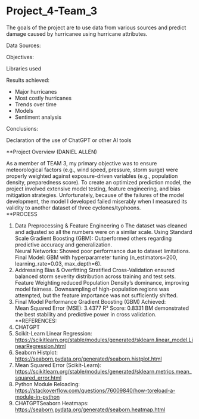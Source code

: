 # Project_4-Team_3
The goals of the project are to use data from various sources and predict damage caused by hurricanee using hurricane attributes.

Data Sources: 

Objectives: 

Libraries used 


Results achieved: 
- Major hurricanes
- Most costly hurricanes
- Trends over time
- Models
- Sentiment analysis

Conclusions:

Declaration of the use of ChatGPT or other AI tools

**Project Overview 
(DANIEL ALLEN) 


As a member of TEAM 3, my primary objective was to ensure meteorological factors (e.g., wind speed, pressure, storm surge) were properly weighted against exposure-driven variables (e.g., population density, preparedness score). To create an optimized prediction model, the project involved extensive model testing, feature engineering, and bias mitigation strategies.   Unfortunately, because of the failures of the model development, the model I developed failed miserably when I measured its validity to another dataset of three cyclones/typhoons.   
**PROCESS 
1. Data Preprocessing & Feature Engineering o The dataset was cleaned and adjusted so all the numbers were on a similar scale. Using Standard Scale Gradient Boosting (GBM): Outperformed others regarding predictive accuracy and generalization.  
      Neural Networks: Showed poor performance due to dataset limitations. 
      Final Model: GBM with hyperparameter tuning (n_estimators=200, learning_rate=0.03, max_depth=6). 
2. Addressing Bias & Overfitting 
      Stratified Cross-Validation ensured balanced storm severity distribution across training and test sets. 
      Feature Weighting reduced Population Density’s dominance, improving model fairness. 
      Downsampling of high-population regions was attempted, but the feature importance was not sufficiently shifted. 
3. Final Model Performance 
      Gradient Boosting (GBM) Achieved:  
      Mean Squared Error (MSE): 3.4377 
      R² Score: 0.8331 
      BM demonstrated the best stability and predictive power in cross validation.
**REFERENCES: 
1. CHATGPT
2. Scikit-Learn Linear Regression: https://scikitlearn.org/stable/modules/generated/sklearn.linear_model.LinearRegression.html 
3. Seaborn Histplot: https://seaborn.pydata.org/generated/seaborn.histplot.html 
4. Mean Squared Error (Scikit-Learn): https://scikitlearn.org/stable/modules/generated/sklearn.metrics.mean_squared_error.html 
5. Python Module Reloading: https://stackoverflow.com/questions/76009840/how-toreload-a-module-in-python
6. CHATGPTSeaborn Heatmaps: https://seaborn.pydata.org/generated/seaborn.heatmap.html 


